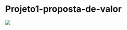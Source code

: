 # Projeto1-proposta-de-valor
<img src="Doodle Sketch Value Proposition Canvas Brainstorm_20240831_135521_0000.jpg">